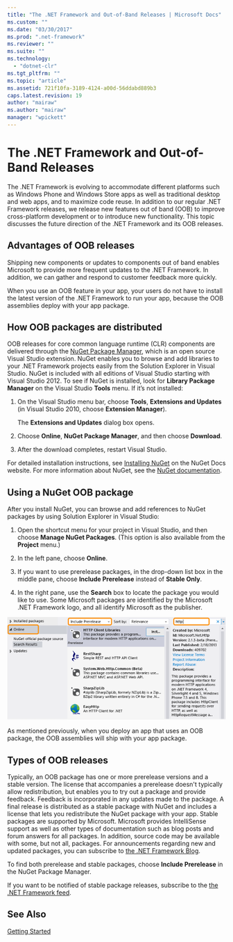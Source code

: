 ```yaml
---
title: "The .NET Framework and Out-of-Band Releases | Microsoft Docs"
ms.custom: ""
ms.date: "03/30/2017"
ms.prod: ".net-framework"
ms.reviewer: ""
ms.suite: ""
ms.technology: 
  - "dotnet-clr"
ms.tgt_pltfrm: ""
ms.topic: "article"
ms.assetid: 721f10fa-3189-4124-a00d-56ddabd889b3
caps.latest.revision: 19
author: "mairaw"
ms.author: "mairaw"
manager: "wpickett"
---
```

# The .NET Framework and Out-of-Band Releases
The .NET Framework is evolving to accommodate different platforms such as Windows Phone and Windows Store apps as well as traditional desktop and web apps, and to maximize code reuse. In addition to our regular .NET Framework releases, we release new features out of band (OOB) to improve cross-platform development or to introduce new functionality. This topic discusses the future direction of the .NET Framework and its OOB releases.  
  
## Advantages of OOB releases  
 Shipping new components or updates to components out of band enables Microsoft to provide more frequent updates to the .NET Framework. In addition, we can gather and respond to customer feedback more quickly.  
  
 When you use an OOB feature in your app, your users do not have to install the latest version of the .NET Framework to run your app, because the OOB assemblies deploy with your app package.  
  
## How OOB packages are distributed  
 OOB releases for core common language runtime (CLR) components are delivered through the [NuGet Package Manager](http://nuget.codeplex.com/), which is an open source Visual Studio extension. NuGet enables you to browse and add libraries to your .NET Framework projects easily from the Solution Explorer in Visual Studio. NuGet is included with all editions of Visual Studio starting with Visual Studio 2012. To see if NuGet is installed, look for **Library Package Manager** on the Visual Studio **Tools** menu. If it’s not installed:  
  
1.  On the Visual Studio menu bar, choose **Tools**, **Extensions and Updates** (in Visual Studio 2010, choose **Extension Manager**).  
  
     The **Extensions and Updates** dialog box opens.  
  
2.  Choose **Online**, **NuGet Package Manager**, and then choose **Download**.  
  
3.  After the download completes, restart Visual Studio.  
  
 For detailed installation instructions, see [Installing NuGet](http://docs.nuget.org/docs/start-here/installing-nuget) on the NuGet Docs website. For more information about NuGet, see the [NuGet documentation](http://docs.nuget.org/).  
  
## Using a NuGet OOB package  
 After you install NuGet, you can browse and add references to NuGet packages by using Solution Explorer in Visual Studio:  
  
1.  Open the shortcut menu for your project in Visual Studio, and then choose **Manage NuGet Packages**. (This option is also available from the **Project** menu.)  
  
2.  In the left pane, choose **Online**.  
  
3.  If you want to use prerelease packages, in the drop-down list box in the middle pane, choose **Include Prerelease** instead of **Stable Only**.  
  
4.  In the right pane, use the **Search** box to locate the package you would like to use. Some Microsoft packages are identified by the Microsoft .NET Framework logo, and all identify Microsoft as the publisher.  
  
 ![NuGet Package Manager](../../../docs/framework/get-started/media/clrnugetdialog.png "clrNugetDialog")  
  
 As mentioned previously, when you deploy an app that uses an OOB package, the OOB assemblies will ship with your app package.  
  
## Types of OOB releases  
 Typically, an OOB package has one or more prerelease versions and a stable version. The license that accompanies a prerelease doesn't typically allow redistribution, but enables you to try out a package and provide feedback. Feedback is incorporated in any updates made to the package. A final release is distributed as a stable package with NuGet and includes a license that lets you redistribute the NuGet package with your app. Stable packages are supported by Microsoft. Microsoft provides IntelliSense support as well as other types of documentation such as blog posts and forum answers for all packages. In addition, source code may be available with some, but not all, packages. For announcements regarding new and updated packages, you can subscribe to [the .NET Framework Blog](http://blogs.msdn.com/b/dotnet/).  
  
 To find both prerelease and stable packages, choose **Include Prerelease** in the NuGet Package Manager.  
  
 If you want to be notified of stable package releases, subscribe to the [the .NET Framework feed](https://nuget.org/api/v2/curated-feeds/dotnetframework/Packages/).  
  
## See Also  
 [Getting Started](../../../docs/framework/get-started/index.md)